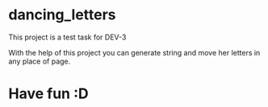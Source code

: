 # dancing_letters
This project is a test task for DEV-3

With the help of this project you can generate string and move her letters in any place of page.

# Have fun :D
